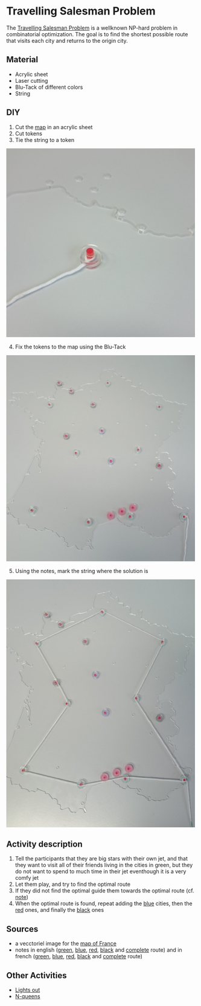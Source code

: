 # Travelling Salesman Problem

The [Travelling Salesman Problem](https://en.wikipedia.org/wiki/Travelling_salesman_problem) is a wellknown NP-hard problem in combinatorial optimization. The goal is to find the shortest possible route that visits each city and returns to the origin city.

## Material
  - Acrylic sheet
  - Laser cutting
  - Blu-Tack of different colors
  - String

## DIY
  1. Cut the [map](https://github.com/mpelleau/FunCS/tree/master/TSP/france.svg) in an acrylic sheet
  2. Cut tokens
  3. Tie the string to a token
  
  ![Start token](https://raw.githubusercontent.com/mpelleau/FunCS/master/TSP/pictures/DSC_0030.JPG)
  
  4. Fix the tokens to the map using the Blu-Tack
  
  ![Tokens ready](https://raw.githubusercontent.com/mpelleau/FunCS/master/TSP/pictures/DSC_0031.JPG)
  
  5. Using the notes, mark the string where the solution is
  
  ![Activity ready](https://raw.githubusercontent.com/mpelleau/FunCS/master/TSP/pictures/DSC_0032.JPG)
  
## Activity description
  1. Tell the participants that they are big stars with their own jet, and that they want to visit all of their friends living in the cities in green, but they do not want to spend to much time in their jet eventhough it is a very comfy jet
  2. Let them play, and try to find the optimal route
  3. If they did not find the optimal guide them towards the optimal route (cf. [note](https://github.com/mpelleau/FunCS/tree/master/TSP/en/noteGreen.pdf))
  4. When the optimal route is found, repeat adding the [blue](https://github.com/mpelleau/FunCS/tree/master/TSP/en/noteBlue.pdf) cities, then the [red](https://github.com/mpelleau/FunCS/tree/master/TSP/en/noteRed.pdf) ones, and finally the [black](https://github.com/mpelleau/FunCS/tree/master/TSP/en/noteBlack.pdf) ones

## Sources
  - a vecctoriel image for the [map of France](https://github.com/mpelleau/FunCS/tree/master/TSP/france.svg)
  - notes in english ([green](https://github.com/mpelleau/FunCS/tree/master/TSP/en/noteGreen.pdf), [blue](https://github.com/mpelleau/FunCS/tree/master/TSP/en/noteBlue.pdf), [red](https://github.com/mpelleau/FunCS/tree/master/TSP/en/noteRed.pdf), [black](https://github.com/mpelleau/FunCS/tree/master/TSP/en/noteBlack.pdf) and [complete](https://github.com/mpelleau/FunCS/tree/master/TSP/en/noteComplete.pdf) route) and in french ([green](https://github.com/mpelleau/FunCS/tree/master/TSP/fr/ficheVert.pdf), [blue](https://github.com/mpelleau/FunCS/tree/master/TSP/fr/ficheBleu.pdf), [red](https://github.com/mpelleau/FunCS/tree/master/TSP/fr/ficheRouge.pdf), [black](https://github.com/mpelleau/FunCS/tree/master/TSP/fr/ficheNoir.pdf) and [complete](https://github.com/mpelleau/FunCS/tree/master/TSP/fr/ficheComplet.pdf) route)

## Other Activities
  - [Lights out](https://mpelleau.github.io/FunCS/lights-out.html)
  - [N-queens](https://mpelleau.github.io/FunCS/n-queens.html)
